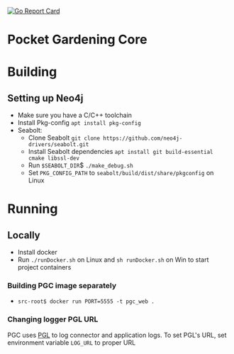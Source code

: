 [![Go Report Card](https://goreportcard.com/badge/github.com/MarkusAJacobsen/PGC)](https://goreportcard.com/report/github.com/MarkusAJacobsen/PGC)

# Pocket Gardening Core

# Building 
## Setting up Neo4j
* Make sure you have a C/C++ toolchain
* Install Pkg-config `apt install pkg-config`
* Seabolt:
   * Clone Seabolt `git clone https://github.com/neo4j-drivers/seabolt.git`
   * Install Seabolt dependencies `apt install git build-essential cmake libssl-dev`
   * Run `$SEABOLT_DIR`$ `./make_debug.sh` 
   * Set `PKG_CONFIG_PATH` to `seabolt/build/dist/share/pkgconfig` on Linux

# Running
## Locally 
* Install docker
* Run `./runDocker.sh` on Linux and `sh runDocker.sh` on Win to start project containers

### Building PGC image separately
* `src-root$ docker run PORT=5555 -t pgc_web .`

### Changing logger PGL URL
PGC uses [PGL](https://github.com/MarkusAJacobsen/PGL) to log connector and application logs. To set PGL's URL, set environment variable `LOG_URL` to proper URL
 
   
